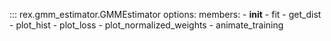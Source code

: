 ::: rex.gmm_estimator.GMMEstimator
    options:
        members:
            - __init__
            - fit
            - get_dist
            - plot_hist
            - plot_loss
            - plot_normalized_weights
            - animate_training
